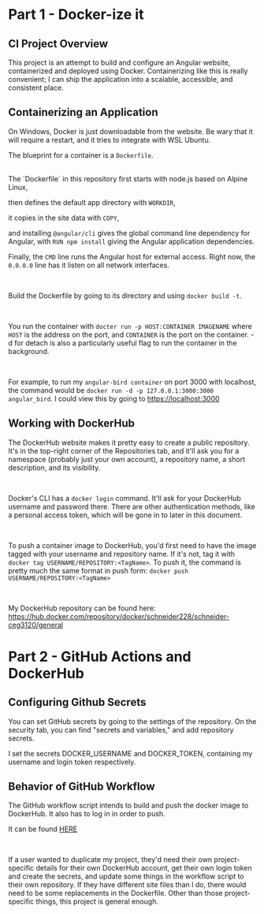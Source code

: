 # Part 1 - Docker-ize it

## CI Project Overview
This project is an attempt to build and configure an Angular website, containerized and deployed using Docker. Containerizing like this is really convenient; I can ship the application into a scalable, accessible, and consistent place.


## Containerizing an Application


On Windows, Docker is just downloadable from the website. Be wary that it will require a restart, and it tries to integrate with WSL Ubuntu.
<br>

The blueprint for a container is a `Dockerfile`.

<br>
The `Dockerfile` in this repository first starts with node.js based on Alpine Linux,

then defines the default app directory with `WORKDIR`,

it copies in the site data with `COPY`,

and installing `@angular/cli` gives the global command line dependency for Angular, with `RUN npm install` giving the Angular application dependencies.

Finally, the ``CMD`` line runs the Angular host for external access. Right now, the `0.0.0.0` line has it listen on all network interfaces.

<br>

Build the Dockerfile by going to its directory and using `docker build -t`.

<br>

You run the container with `docter run -p HOST:CONTAINER IMAGENAME` where `HOST` is the address on the port, and `CONTAINER` is the port on the container. -d for detach is also a particularly useful flag to run the container in the background.

<br>

For example, to run my `angular-bird container` on port 3000 with localhost, the command would be `docker run -d -p 127.0.0.1:3000:3000 angular_bird`. I could view this by going to [https://localhost:3000](https://localhost:3000)


## Working with DockerHub

The DockerHub website makes it pretty easy to create a public repository. It's in the top-right corner of the Repositories tab, and it'll ask you for a namespace (probably just your own account), a repository name, a short description, and its visibility.

<br>

Docker's CLI has a `docker login` command. It'll ask for your DockerHub username and password there. There are other authentication methods, like a personal access token, which will be gone in to later in this document.

<br>

To push a container image to DockerHub, you'd first need to have the image tagged with your username and repository name. If it's not, tag it with `docker tag USERNAME/REPOSITORY:<TagName>`. To push it, the command is pretty much the same format in push form: `docker push USERNAME/REPOSITORY:<TagName>`

<br>

My DockerHub repository can be found here: https://hub.docker.com/repository/docker/schneider228/schneider-ceg3120/general
<br>

# Part 2 - GitHub Actions and DockerHub

## Configuring Github Secrets

You can set GitHub secrets by going to the settings of the repository. On the security tab, you can find "secrets and variables," and add repository secrets.

I set the secrets DOCKER_USERNAME and DOCKER_TOKEN, containing my username and login token respectively.

## Behavior of GitHub Workflow
The GitHub workflow script intends to build and push the docker image to DockerHub. It also has to log in in order to push. 

It can be found [HERE](.github/workflows/docker.yml)

<br>

If a user wanted to duplicate my project, they'd need their own project-specific details for their own DockerHub account, get their own login token and create the secrets, and update some things in the workflow script to their own repository. If they have different site files than I do, there would need to be some replacements in the Dockerfile. Other than those project-specific things, this project is general enough.

